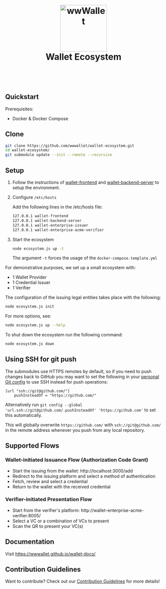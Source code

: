 
<h1 align="center">
  <br>
  <a href="https://demo.wwwallet.org/"><img src="https://demo.wwwallet.org/static/media/logo.4c2efe036042f9f1f0a8.png" alt="wwWallet" width="150"></a>
  <br><center>Wallet Ecosystem</center>
  <br>
</h1>
<br>


## Quickstart

Prerequisites:

- Docker & Docker Compose

## Clone

```sh
git clone https://github.com/wwwallet/wallet-ecosystem.git
cd wallet-ecosystem/
git submodule update --init --remote --recursive
```

## Setup

1. Follow the instructions of [wallet-frontend](https://github.com/wwWallet/wallet-frontend/) and [wallet-backend-server](https://github.com/wwWallet/wallet-backend-server) to setup the environment.

2. Configure `/etc/hosts`

   Add the following lines in the /etc/hosts file:

   ```sh
   127.0.0.1 wallet-frontend
   127.0.0.1 wallet-backend-server
   127.0.0.1 wallet-enterprise-issuer
   127.0.0.1 wallet-enterprise-acme-verifier
   ```

3. Start the ecosystem

   ```sh
   node ecosystem.js up -t
   ```

   The argument `-t` forces the usage of the `docker-compose.template.yml`

For demonstrative purposes, we set up a small ecosystem with:

- 1 Wallet Provider
- 1 Credential Issuer
- 1 Verifier

The configuration of the issuing legal entities takes place with the following:

```sh
node ecosystem.js init
```

For more options, see:

```sh
node ecosystem.js up --help
```

To shut down the ecosystem run the following command:

```sh
node ecosystem.js down
```

## Using SSH for git push

The submodules use HTTPS remotes by default, so if you need to push changes back to GitHub
you may want to set the following in your [personal Git config](https://git-scm.com/docs/git-config#FILES)
to use SSH instead for push operations:

```
[url "ssh://git@github.com/"]
    pushInsteadOf = "https://github.com/"
```

Alternatively run `git config --global 'url.ssh://git@github.com/.pushInsteadOf' 'https://github.com'` to set this automatically.

This will globally overwrite `https://github.com/` with `ssh://git@github.com/` in the remote address
whenever you push from any local repository.


## Supported Flows

### Wallet-initiated Issuance Flow (Authorization Code Grant)

- Start the issuing from the wallet: http://localhost:3000/add
- Redirect to the issuing platform and select a method of authentication
- Fetch, review and select a credential
- Return to the wallet with the received credential

### Verifier-initiated Presentation Flow

- Start from the verifier's platform: http://wallet-enterprise-acme-verifier:8005/
- Select a VC or a combination of VCs to present
- Scan the QR to present your VC(s)

## Documentation

Visit https://wwwallet.github.io/wallet-docs/

## Contribution Guidelines

Want to contribute? Check out our [Contribution Guidelines](https://github.com/wwWallet/.github/blob/main/CONTRIBUTING.md) for more details!
